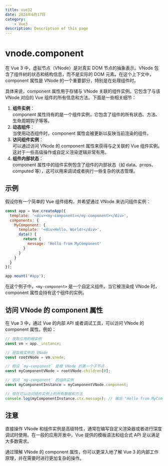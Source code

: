 ```yaml
---
title: vue32
date: 2024年6月17日
category:
    - Vue3
description: Description of this page
---
```

# vnode.component

在 Vue 3 中，虚拟节点（VNode）是对真实 DOM 节点的抽象表示。VNode 包含了组件树的状态和结构信息，而不是实际的 DOM 元素。在这个上下文中，component 属性是 VNode 的一个重要部分，特别是在处理组件时。

具体来说，component 属性用于存储与 VNode 关联的组件实例。它包含了与该 VNode 对应的 Vue 组件的所有信息和方法。下面是一些相关细节：

1. **组件实例**：  
    component 属性持有的是一个组件实例，它包含了组件的所有状态、方法、生命周期钩子等等。
2. **动态组件**：  
当使用动态组件时，component 属性会被更新以反映当前渲染的组件。
3. **访问组件实例**：  
可以通过访问 VNode 的 component 属性来获得与之关联的 Vue 组件实例。这对于一些高级操作或自定义渲染逻辑非常有用。
4. **组件内部状态**：  
component 属性中的组件实例包含了组件的内部状态（如 data、props、computed 等），这可以用来调试或者执行一些复杂的状态管理。

## 示例

假设你有一个简单的 Vue 组件结构，并希望通过 VNode 来访问组件实例：

```javascript
const app = Vue.createApp({
  template: '<div><my-component></my-component></div>',
  components: {
    MyComponent: {
      template: '<div>Hello, World!</div>',
      data() {
        return {
          message: 'Hello from MyComponent'
        }
      }
    }
  }
});

app.mount('#app');

```

在这个例子中，`<my-component>` 是一个自定义组件。当它被渲染成 VNode 时，component 属性会持有这个组件的实例。

## 访问 VNode 的 component 属性

在 Vue 3 中，通过 Vue 的内部 API 或者调试工具，可以访问 VNode 的 component 属性。例如：

```javascript
// 获取应用的根实例
const vm = app._instance;

// 获取根实例的 VNode
const rootVNode = vm.vnode;

// 假设 `my-component` 是根 VNode 的第一个子节点
const myComponentVNode = rootVNode.children[0];

// 访问 `my-component` 的组件实例
const myComponentInstance = myComponentVNode.component;

// 现在可以访问组件实例上的所有数据和方法
console.log(myComponentInstance.ctx.message); // 输出 "Hello from MyComponent"

```

## 注意

直接操作 VNode 和组件实例是高级特性，通常在编写自定义渲染器或者进行深度调试时使用。在一般的应用开发中，Vue 提供的模板语法和组合式 API 足以满足大多数需求。

通过理解 VNode 的 component 属性，你可以更深入地了解 Vue 3 的内部工作原理，并在需要时进行更加复杂的操作。